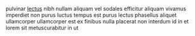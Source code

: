 pulvinar [lectus](generated_webpages/sed15.md) nibh nullam aliquam vel sodales
efficitur aliquam vivamus imperdiet non purus luctus tempus est purus lectus
phasellus aliquet ullamcorper ullamcorper est ex finibus nulla placerat non
interdum id in et lorem sit metuscurabitur in ut
